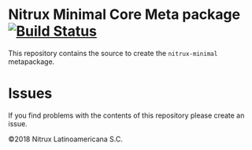 # Nitrux Minimal Core Meta package [![Build Status](https://travis-ci.org/Nitrux/nitrux-minimal.svg?branch=master)](https://travis-ci.org/Nitrux/nitrux-minimal)

This repository contains the source to create the `nitrux-minimal` metapackage.

# Issues
If you find problems with the contents of this repository please create an issue.

©2018 Nitrux Latinoamericana S.C.

